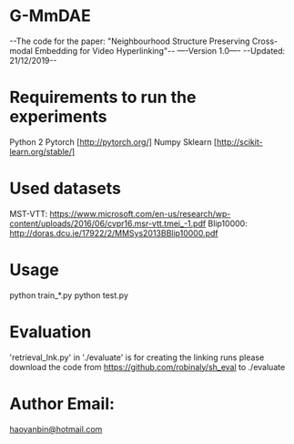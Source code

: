 # G-MmDAE
--The code for the paper: "Neighbourhood Structure Preserving Cross-modal Embedding for Video Hyperlinking"-- 
—-Version 1.0—- 
--Updated: 21/12/2019--

# Requirements to run the experiments
Python 2
Pytorch  [http://pytorch.org/]
Numpy
Sklearn  [http://scikit-learn.org/stable/]

# Used datasets
MST-VTT: https://www.microsoft.com/en-us/research/wp-content/uploads/2016/06/cvpr16.msr-vtt.tmei_-1.pdf
Blip10000: http://doras.dcu.ie/17922/2/MMSys2013BBlip10000.pdf

# Usage
python train_*.py
python test.py

# Evaluation
'retrieval_lnk.py' in './evaluate' is for creating the linking runs
please download the code from https://github.com/robinaly/sh_eval to ./evaluate

# Author Email:
haoyanbin@hotmail.com
